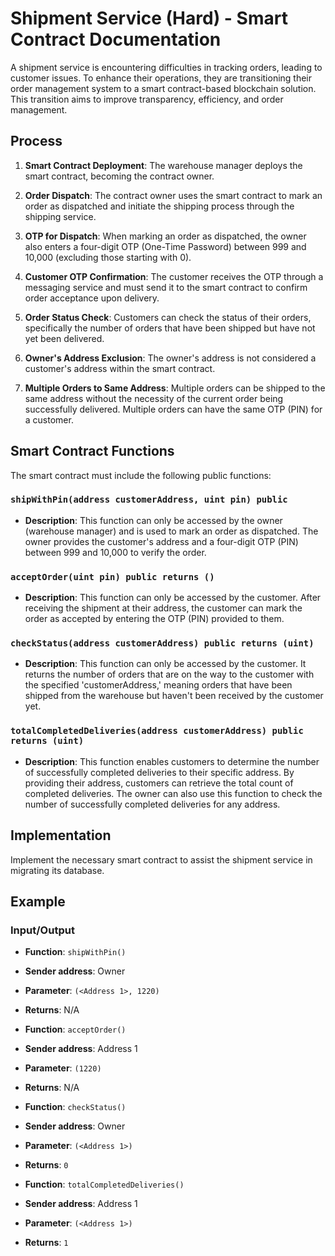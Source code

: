 # Shipment Service (Hard) - Smart Contract Documentation

A shipment service is encountering difficulties in tracking orders, leading to customer issues. To enhance their operations, they are transitioning their order management system to a smart contract-based blockchain solution. This transition aims to improve transparency, efficiency, and order management.

## Process

1. **Smart Contract Deployment**: The warehouse manager deploys the smart contract, becoming the contract owner.

2. **Order Dispatch**: The contract owner uses the smart contract to mark an order as dispatched and initiate the shipping process through the shipping service.

3. **OTP for Dispatch**: When marking an order as dispatched, the owner also enters a four-digit OTP (One-Time Password) between 999 and 10,000 (excluding those starting with 0).

4. **Customer OTP Confirmation**: The customer receives the OTP through a messaging service and must send it to the smart contract to confirm order acceptance upon delivery.

5. **Order Status Check**: Customers can check the status of their orders, specifically the number of orders that have been shipped but have not yet been delivered.

6. **Owner's Address Exclusion**: The owner's address is not considered a customer's address within the smart contract.

7. **Multiple Orders to Same Address**: Multiple orders can be shipped to the same address without the necessity of the current order being successfully delivered. Multiple orders can have the same OTP (PIN) for a customer.

## Smart Contract Functions

The smart contract must include the following public functions:

### `shipWithPin(address customerAddress, uint pin) public`

- **Description**: This function can only be accessed by the owner (warehouse manager) and is used to mark an order as dispatched. The owner provides the customer's address and a four-digit OTP (PIN) between 999 and 10,000 to verify the order.

### `acceptOrder(uint pin) public returns ()`

- **Description**: This function can only be accessed by the customer. After receiving the shipment at their address, the customer can mark the order as accepted by entering the OTP (PIN) provided to them.

### `checkStatus(address customerAddress) public returns (uint)`

- **Description**: This function can only be accessed by the customer. It returns the number of orders that are on the way to the customer with the specified 'customerAddress,' meaning orders that have been shipped from the warehouse but haven't been received by the customer yet.

### `totalCompletedDeliveries(address customerAddress) public returns (uint)`

- **Description**: This function enables customers to determine the number of successfully completed deliveries to their specific address. By providing their address, customers can retrieve the total count of completed deliveries. The owner can also use this function to check the number of successfully completed deliveries for any address.

## Implementation

Implement the necessary smart contract to assist the shipment service in migrating its database.

## Example

### Input/Output

- **Function**: `shipWithPin()`
- **Sender address**: Owner
- **Parameter**: `(<Address 1>, 1220)`
- **Returns**: N/A

- **Function**: `acceptOrder()`
- **Sender address**: Address 1
- **Parameter**: `(1220)`
- **Returns**: N/A

- **Function**: `checkStatus()`
- **Sender address**: Owner
- **Parameter**: `(<Address 1>)`
- **Returns**: `0`

- **Function**: `totalCompletedDeliveries()`
- **Sender address**: Address 1
- **Parameter**: `(<Address 1>)`
- **Returns**: `1`
